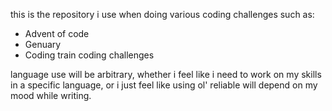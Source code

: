 this is the repository i use when doing various coding challenges such as:

- Advent of code
- Genuary
- Coding train coding challenges

language use will be arbitrary, whether i feel like i need to work on my skills in a specific language, or i just feel like using ol' reliable will depend on my mood while writing.
